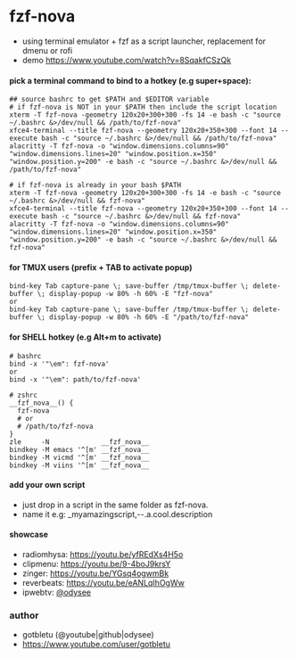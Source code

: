 # fzf-nova
- using terminal emulator + fzf as a script launcher, replacement for dmenu or rofi
- demo https://www.youtube.com/watch?v=8SqakfCSzQk

#### pick a terminal command to bind to a hotkey (e.g super+space):
    
    ## source bashrc to get $PATH and $EDITOR variable
    # if fzf-nova is NOT in your $PATH then include the script location
    xterm -T fzf-nova -geometry 120x20+300+300 -fs 14 -e bash -c "source ~/.bashrc &>/dev/null && /path/to/fzf-nova"
    xfce4-terminal --title fzf-nova --geometry 120x20+350+300 --font 14 --execute bash -c "source ~/.bashrc &>/dev/null && /path/to/fzf-nova"
    alacritty -T fzf-nova -o "window.dimensions.columns=90" "window.dimensions.lines=20" "window.position.x=350" "window.position.y=200" -e bash -c "source ~/.bashrc &>/dev/null && /path/to/fzf-nova"
    
    # if fzf-nova is already in your bash $PATH
    xterm -T fzf-nova -geometry 120x20+300+300 -fs 14 -e bash -c "source ~/.bashrc &>/dev/null && fzf-nova"
    xfce4-terminal --title fzf-nova --geometry 120x20+350+300 --font 14 --execute bash -c "source ~/.bashrc &>/dev/null && fzf-nova"
    alacritty -T fzf-nova -o "window.dimensions.columns=90" "window.dimensions.lines=20" "window.position.x=350" "window.position.y=200" -e bash -c "source ~/.bashrc &>/dev/null && fzf-nova"

#### for TMUX users (prefix + TAB to activate popup)
    bind-key Tab capture-pane \; save-buffer /tmp/tmux-buffer \; delete-buffer \; display-popup -w 80% -h 60% -E "fzf-nova"
    or
    bind-key Tab capture-pane \; save-buffer /tmp/tmux-buffer \; delete-buffer \; display-popup -w 80% -h 60% -E "/path/to/fzf-nova"


#### for SHELL hotkey (e.g Alt+m to activate)
    # bashrc
    bind -x '"\em": fzf-nova'
    or
    bind -x '"\em": path/to/fzf-nova'

    # zshrc
    __fzf_nova__() {
      fzf-nova
      # or
      # /path/to/fzf-nova
    }
    zle     -N             __fzf_nova__
    bindkey -M emacs '^[m' __fzf_nova__
    bindkey -M vicmd '^[m' __fzf_nova__
    bindkey -M viins '^[m' __fzf_nova__

#### add your own script
- just drop in a script in the same folder as fzf-nova.
- name it e.g: _myamazingscript,--.a.cool.description

#### showcase
- radiomhysa:       https://youtu.be/yfREdXs4H5o
- clipmenu:         https://youtu.be/9-4boJ9krsY
- zinger:           https://youtu.be/YGsq4ogwmBk
- reverbeats:       https://youtu.be/eANLqIhOgWw
- ipwebtv:          [@odysee](https://odysee.com/@gotbletu:b/ipwebtv-watch-free-internet-tv-channels:3?r=3BeEtwB4Yw1JBZQDyp2EGW25c41greAh)

### author
- gotbletu (@youtube|github|odysee)
- https://www.youtube.com/user/gotbletu

